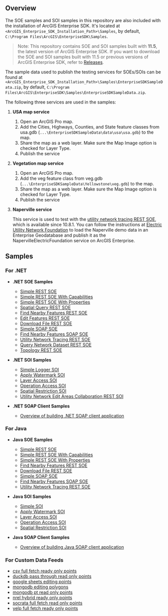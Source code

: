## Overview

The SOE samples and SOI samples in this repository are also included with the installation of ArcGIS Enterprise SDK. It's located at `<ArcGIS_Enterprise_SDK_Installation_Path>\Samples`, by default, `C:\Program Files\ArcGIS\EnterpriseSDK\Samples`.

> Note: This repository contains SOE and SOI samples built with **11.5**, the latest version of ArcGIS Enterprise SDK. If you want to download the SOE and SOI samples built with 11.5 or previous versions of ArcGIS Enterprise SDK, refer to [Releases](https://github.com/Esri/arcgis-enterprise-sdk-resources/releases).

The sample data used to publish the testing services for SOEs/SOIs can be found at `<ArcGIS_Enterprise_SDK_Installation_Path>\Samples\EnterpriseSDKSampleData.zip`, by default, `C:\Program Files\ArcGIS\EnterpriseSDK\Samples\EnterpriseSDKSampleData.zip`.

The following three services are used in the samples:
1. **USA map service**
    1. Open an ArcGIS Pro map.
    2. Add the Cities, Highways, Counties, and State feature classes from usa.gdb (`...\EnterpriseSDKSampleData\data\usa\usa.gdb`) to the map.
    3. Share the map as a web layer. Make sure the Map Image option is checked for Layer Type.
    4. Publish the service

2. **Vegetation map service**
    1. Open an ArcGIS Pro map.
    2. Add the veg feature class from veg.gdb (`...\EnterpriseSDKSampleData\Yellowstone\veg.gdb`) to the map.
    3. Share the map as a web layer. Make sure the Map Image option is checked for Layer Type.
    4. Publish the service
    
3. **Naperville service**

    This service is used to test with the [utility network tracing REST SOE](dot%20net/SOE/UNTracingRESTSOE), which is available since 10.8.1. You can follow the instructions at [Electric Utility Network Foundation](https://solutions.arcgis.com/electric/help/electric-utility-network-foundation/) to load the Naperville demo data in an Enterprise Geodatabase and publish it as the NapervilleElectricFoundation service on ArcGIS Enterprise.
   
   
## Samples
### For .NET
* **.NET SOE Samples**
  * [Simple REST SOE](dot%20net/SOE/SimpleRESTSOE)
  * [Simple REST SOE With Capabilities](dot%20net/SOE/SimpleRESTSOEWithCapabilities)
  * [Simple REST SOE With Properties](dot%20net/SOE/SimpleRESTSOEWithProperties)
  * [Spatial Query REST SOE](dot%20net/SOE/SpatialQueryRESTSOE)
  * [Find Nearby Features REST SOE](dot%20net/SOE/FindNearFeaturesRESTSOE)
  * [Edit Features REST SOE](dot%20net/SOE/EditFeaturesRESTSOE)
  * [Download File REST SOE](dot%20net/SOE/DownloadFileRESTSOE)
  * [Simple SOAP SOE](dot%20net/SOE/SimpleSOAPSOE)
  * [Find Nearby Features SOAP SOE](dot%20net/SOE/FindNearFeaturesSOAPSOE)
  * [Utility Network Tracing REST SOE](dot%20net/SOE/UNTracingRESTSOE) 
  * [Query Network Dataset REST SOE](dot%20net/SOE/QueryNetworkDatasetRESTSOE) 
  * [Topology REST SOE](dot%20net/SOE/TopologyRESTSOE)

* **.NET SOI Samples**
  * [Simple Logger SOI](dot%20net/SOI/NetSimpleLoggerSOI)
  * [Apply Watermark SOI](dot%20net/SOI/NetApplyWatermarkSOI)
  * [Layer Access SOI](dot%20net/SOI/NetLayerAccessSOI)
  * [Operation Access SOI](dot%20net/SOI/NetOperationAccessSOI)
  * [Spatial Restriction SOI](dot%20net/SOI/NetSpatialRestrictionSOI)
  * [Utility Network Edit Areas Collaboration REST SOI](dot%20net/SOI/NetUNEditAreasSOI)

* **.NET SOAP Client Samples**
  * [Overview of building .NET SOAP client application](dot%20net/.NET%20SOAP%20Client)
  
### For Java
* **Java SOE Samples**
  * [Simple REST SOE](java/soe/simplerestsoe)
  * [Simple REST SOE With Capabilities](java/soe/simplerestsoewithcapabilities)
  * [Simple REST SOE With Properties](java/soe/simplerestsoewithproperties)
  * [Find Nearby Features REST SOE](java/soe/findnearbyfeaturesrestsoe)
  * [Download File REST SOE](java/soe/downloadfilerestsoe)
  * [Simple SOAP SOE](java/soe/simplesoapsoe)
  * [Find Nearby Features SOAP SOE](java/soe/findnearbyfeaturessoapsoe)
  * [Utility Network Tracing REST SOE](java/soe/untracingrestsoe)

* **Java SOI Samples**
  * [Simple SOI](java/soi/SimpleSOI)
  * [Apply Watermark SOI](java/soi/ApplyWatermarkSOI)
  * [Layer Access SOI](java/soi/LayerAccessSOI)
  * [Operation Access SOI](java/soi/OperationAccessSOI)  
  * [Spatial Restriction SOI](java/soi/SpatialRestrictionSOI)
  
* **Java SOAP Client Samples**
  * [Overview of building Java SOAP client application](java/Java%20SOAP%20Client)

### For Custom Data Feeds
* [csv full fetch ready only points](custom-data-feeds/csv-full-fetch-ready-only-points)
* [duckdb pass through read only points](custom-data-feeds/duckdb-pt-read-only-points)
* [google sheets editing points](custom-data-feeds/google-sheets-editing-points)
* [mongodb editing polygons](custom-data-feeds/mongodb-editing-polygons)
* [mongodb pt read only points](custom-data-feeds/mongodb-pt-read-only-points)
* [nrel hybrid ready only points](custom-data-feeds/nrel-hybrid-ready-only-points)
* [socrata full fetch read only points](custom-data-feeds/socrata-full-fetch-read-only-points)
* [yelp full fetch ready only points](custom-data-feeds/yelp-full-fetch-ready-only-points)
